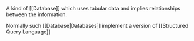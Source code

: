 A kind of [[Database]] which uses tabular data and implies relationships between the information.

Normally such [[Database|Databases]] implement a version of [[Structured Query Language]]
